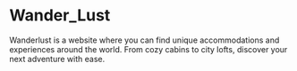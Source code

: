 # Wander_Lust
Wanderlust is a website where you can find unique accommodations and experiences around the world. From cozy cabins to city lofts, discover your next adventure with ease.
